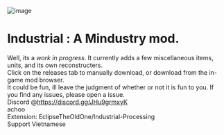 ![image](https://github.com/EclipseTheOldOne/Project-Scrap/blob/main/sprites/githob/Industrial_banner.png?raw=true)
# Industrial : A Mindustry mod.
  Well, its a *work in progress*. It currently adds a few miscellaneous items, units, and its own reconstructers.
<br /> Click on the releases tab to manually download, or download from the in-game mod browser. 
<br />It could be fun, ill leave the judgment of whether or not it is fun to you. If you find any issues, please open a issue.
<br />Discord @https://discord.gg/JHu9grmxyK 
<br />achoo
<br />Extension: EclipseTheOldOne/Industrial-Processing
<br />Support Vietnamese
